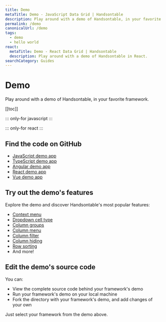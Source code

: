 ```yaml
---
title: Demo
metaTitle: Demo - JavaScript Data Grid | Handsontable
description: Play around with a demo of Handsontable, in your favorite framework.
permalink: /demo
canonicalUrl: /demo
tags:
  - demo
  - hello world
react:
  metaTitle: Demo - React Data Grid | Handsontable
  description: Play around with a demo of Handsontable in React.
searchCategory: Guides
---
```


# Demo

Play around with a demo of Handsontable, in your favorite framework.

[[toc]]

::: only-for javascript
<DemoJS fullVersionNumber="12.1.1" />
:::

::: only-for react
<DemoReact fullVersionNumber="12.1.1" />
:::

## Find the code on GitHub

- [JavaScript demo app](https://github.com/handsontable/handsontable/tree/develop/examples/12.2.0/docs/js/demo/)
- [TypeScript demo app](https://github.com/handsontable/handsontable/tree/develop/examples/12.2.0/docs/ts/demo/)
- [Angular demo app](https://github.com/handsontable/handsontable/tree/develop/examples/12.2.0/docs/angular/demo/)
- [React demo app](https://github.com/handsontable/handsontable/tree/develop/examples/12.2.0/docs/react/demo/)
- [Vue demo app](https://github.com/handsontable/handsontable/tree/develop/examples/12.2.0/docs/vue/demo/)

## Try out the demo's features

Explore the demo and discover Handsontable's most popular features:

- [Context menu](@/guides/accessories-and-menus/context-menu.md)
- [Dropdown cell type](@/guides/cell-types/dropdown-cell-type.md)
- [Column groups](@/guides/columns/column-groups.md)
- [Column menu](@/guides/columns/column-menu.md)
- [Column filter](@/guides/columns/column-filter.md)
- [Column hiding](@/guides/columns/column-hiding.md)
- [Row sorting](@/guides/rows/row-sorting.md)
- And more!

## Edit the demo's source code

You can:
- View the complete source code behind your framework's demo
- Run your framework's demo on your local machine
- Fork the directory with your framework's demo, and add changes of your own

Just select your framework from the demo above.
